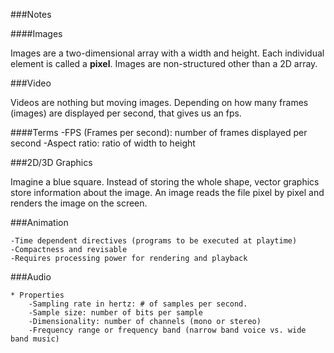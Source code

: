 ###Notes

####Images

Images are a two-dimensional array with a width and height.
Each individual element is called a **pixel**.
Images are non-structured other than a 2D array.

###Video

Videos are nothing but moving images. Depending on how many frames (images) are displayed per second,
that gives us an fps.

####Terms
    -FPS (Frames per second): number of frames displayed per second
    -Aspect ratio: ratio of width to height

###2D/3D Graphics

Imagine a blue square. Instead of storing the whole shape, vector graphics store information about the image.
An image reads the file pixel by pixel and renders the image on the screen.

###Animation

    -Time dependent directives (programs to be executed at playtime)
    -Compactness and revisable
    -Requires processing power for rendering and playback

###Audio

    * Properties
        -Sampling rate in hertz: # of samples per second.
        -Sample size: number of bits per sample
        -Dimensionality: number of channels (mono or stereo)
        -Frequency range or frequency band (narrow band voice vs. wide band music)

        